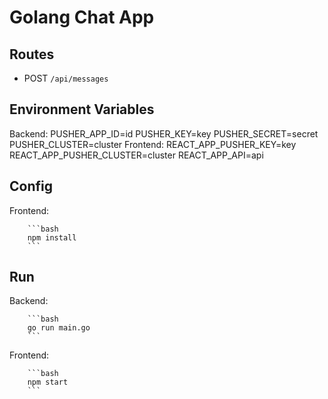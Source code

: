 # Golang Chat App

## Routes

- POST `/api/messages`

## Environment Variables

Backend:
        PUSHER_APP_ID=id
        PUSHER_KEY=key
        PUSHER_SECRET=secret
        PUSHER_CLUSTER=cluster
Frontend:
        REACT_APP_PUSHER_KEY=key
        REACT_APP_PUSHER_CLUSTER=cluster
        REACT_APP_API=api

## Config

Frontend:

        ```bash
        npm install
        ```

## Run

Backend:

        ```bash
        go run main.go
        ```

Frontend:

        ```bash
        npm start
        ```
